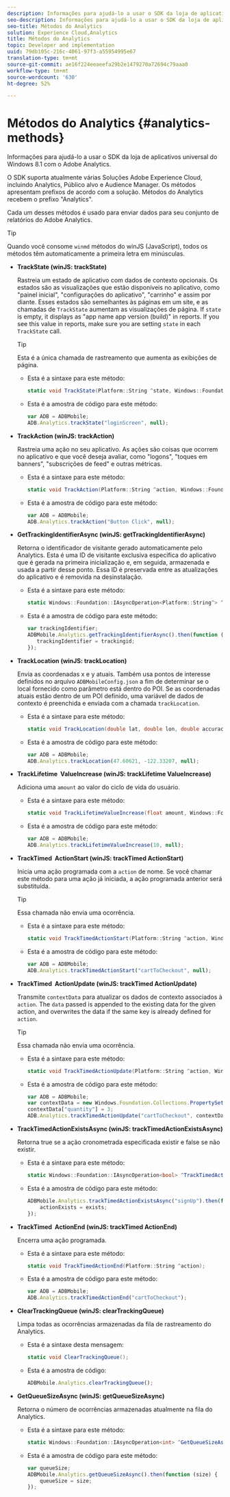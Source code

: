 ```yaml
---
description: Informações para ajudá-lo a usar o SDK da loja de aplicativos universal do Windows 8.1 com o Adobe Analytics.
seo-description: Informações para ajudá-lo a usar o SDK da loja de aplicativos universal do Windows 8.1 com o Adobe Analytics.
seo-title: Métodos do Analytics
solution: Experience Cloud,Analytics
title: Métodos do Analytics
topic: Developer and implementation
uuid: 79db105c-216c-4061-97f3-a55954995e67
translation-type: tm+mt
source-git-commit: ae16f224eeaeefa29b2e1479270a72694c79aaa0
workflow-type: tm+mt
source-wordcount: '630'
ht-degree: 52%

---
```



# Métodos do Analytics {#analytics-methods}

Informações para ajudá-lo a usar o SDK da loja de aplicativos universal do Windows 8.1 com o Adobe Analytics.

O SDK suporta atualmente várias Soluções Adobe Experience Cloud, incluindo Analytics, Público alvo e Audience Manager. Os métodos apresentam prefixos de acordo com a solução. Métodos do Analytics recebem o prefixo &quot;Analytics&quot;.

Cada um desses métodos é usado para enviar dados para seu conjunto de relatórios do Adobe Analytics.

>[!TIP]
>
>Quando você consome `winmd` métodos do winJS (JavaScript), todos os métodos têm automaticamente a primeira letra em minúsculas.

* **TrackState (winJS: trackState)**

   Rastreia um estado de aplicativo com dados de contexto opcionais. Os estados são as visualizações que estão disponíveis no aplicativo, como &quot;painel inicial&quot;, &quot;configurações do aplicativo&quot;, &quot;carrinho&quot; e assim por diante. Esses estados são semelhantes às páginas em um site, e as chamadas de `TrackState` aumentam as visualizações de página. If `state` is empty, it displays as &quot;app name app version (build)&quot; in reports. If you see this value in reports, make sure you are setting `state` in each `TrackState` call.

   >[!TIP]
   >
   >Esta é a única chamada de rastreamento que aumenta as exibições de página.

   * Esta é a sintaxe para este método:

      ```csharp
      static void TrackState(Platform::String ^state, Windows::Foundation::Collections::IMap<Platform::String^, Platform::Object> ^contextData); 
      ```

   * Esta é a amostra de código para este método:

      ```js
      var ADB = ADBMobile;
      ADB.Analytics.trackState("loginScreen", null);
      ```

* **TrackAction (winJS: trackAction)**

   Rastreia uma ação no seu aplicativo. As ações são coisas que ocorrem no aplicativo e que você deseja avaliar, como &quot;logons&quot;, &quot;toques em banners&quot;, &quot;subscrições de feed&quot; e outras métricas.

   * Esta é a sintaxe para este método:

      ```csharp
      static void TrackAction(Platform::String ^action, Windows::Foundation::Collections::IMap <Platform::String^, Platform::Object> ^contextData);
      ```

   * Esta é a amostra de código para este método:

      ```js
      var ADB = ADBMobile; 
      ADB.Analytics.trackAction("Button Click", null); 
      ```

* **GetTrackingIdentifierAsync (winJS: getTrackingIdentifierAsync)**

   Retorna o identificador de visitante gerado automaticamente pelo Analytics. Esta é uma ID de visitante exclusiva específica do aplicativo que é gerada na primeira inicialização e, em seguida, armazenada e usada a partir desse ponto. Essa ID é preservada entre as atualizações do aplicativo e é removida na desinstalação.

   * Esta é a sintaxe para este método:

      ```csharp
      static Windows::Foundation::IAsyncOperation<Platform::String^> ^GetTrackingIdentifierAsync(); 
      ```

   * Esta é a amostra de código para este método:

      ```js
      var trackingIdentifier; 
      ADBMobile.Analytics.getTrackingIdentifierAsync().then(function (trackingid) { 
         trackingIdentifier = trackingid; 
      });
      ```

* **TrackLocation (winJS: trackLocation)**

   Envia as coordenadas x e y atuais. Também usa pontos de interesse definidos no arquivo `ADBMobileConfig.json` a fim de determinar se o local fornecido como parâmetro está dentro do POI. Se as coordenadas atuais estão dentro de um POI definido, uma variável de dados de contexto é preenchida e enviada com a chamada `trackLocation`.

   * Esta é a sintaxe para este método:

      ```csharp
      static void TrackLocation(double lat, double lon, double accuracy, Windows::Foundation::Collections::IMap<Platform::String^, Platform::Object^> ^contextData);
      ```

   * Esta é a amostra de código para este método:

      ```js
      var ADB = ADBMobile; 
      ADB.Analytics.trackLocation(47.60621, -122.33207, null);
      ```

* **TrackLifetime &#x200B; ValueIncrease (winJS: trackLifetime &#x200B; ValueIncrease)**

   Adiciona uma `amount` ao valor do ciclo de vida do usuário.

   * Esta é a sintaxe para este método:

      ```csharp
      static void TrackLifetimeValueIncrease(float amount, Windows::Foundation::Collections::IMap<Platform::String^, Platform::Object^> ^contextData); 
      ```

   * Esta é a amostra de código para este método:

      ```js
      var ADB = ADBMobile; 
      ADB.Analytics.trackLifetimeValueIncrease(10, null); 
      ```

* **TrackTimed &#x200B; ActionStart (winJS: trackTimed &#x200B; ActionStart)**

   Inicia uma ação programada com a `action` de nome. Se você chamar este método para uma ação já iniciada, a ação programada anterior será substituída.

   >[!TIP]
   >
   >Essa chamada não envia uma ocorrência.

   * Esta é a sintaxe para este método:

      ```csharp
      static void TrackTimedActionStart(Platform::String ^action, Windows::Foundation::Collections::IMap<Platform::String^, Platform::Object^> ^contextData);
      ```

   * Esta é a amostra de código para este método:

      ```js
      var ADB = ADBMobile; 
      ADB.Analytics.trackTimedActionStart("cartToCheckout", null); 
      ```

* **TrackTimed &#x200B; ActionUpdate (winJS: trackTimed &#x200B; ActionUpdate)**

   Transmite `contextData` para atualizar os dados de contexto associados à `action`. The `data` passed is appended to the existing data for the given action, and overwrites the data if the same key is already defined for `action`.

   >[!TIP]
   >
   >Essa chamada não envia uma ocorrência.

   * Esta é a sintaxe para este método:

      ```csharp
      static void TrackTimedActionUpdate(Platform::String ^action, Windows::Foundation::Collections::IMap<Platform::String^, Platform::Object^> ^contextData); 
      ```

   * Esta é a amostra de código para este método:

      ```js
      var ADB = ADBMobile; 
      var contextData = new Windows.Foundation.Collections.PropertySet(); 
      contextData["quantity"] = 3; 
      ADB.Analytics.trackTimedActionUpdate("cartToCheckout", contextData); 
      ```

* **TrackTimedActionExistsAsync (winJS: trackTimedActionExistsAsync)**

   Retorna true se a ação cronometrada especificada existir e false se não existir.

   * Esta é a sintaxe para este método:

      ```csharp
      static Windows::Foundation::IAsyncOperation<bool> ^TrackTimedActionExistsAsync(Platform::String ^action); 
      ```

   * Esta é a amostra de código para este método:

      ```js
      ADBMobile.Analytics.trackTimedActionExistsAsync("signUp").then(function (exists) { 
          actionExists = exists; 
      });
      ```

* **TrackTimed &#x200B; ActionEnd (winJS: trackTimed &#x200B; ActionEnd)**

   Encerra uma ação programada.

   * Esta é a sintaxe para este método:

      ```csharp
      static void TrackTimedActionEnd(Platform::String ^action);
      ```

   * Esta é a amostra de código para este método:

      ```js
      var ADB = ADBMobile; 
      ADB.Analytics.trackTimedActionEnd("cartToCheckout"); 
      ```

* **ClearTrackingQueue (winJS: clearTrackingQueue)**

   Limpa todas as ocorrências armazenadas da fila de rastreamento do Analytics.

   * Esta é a sintaxe desta mensagem:

      ```csharp
      static void ClearTrackingQueue();
      ```

   * Esta é a amostra de código:

      ```js
      ADBMobile.Analytics.clearTrackingQueue();
      ```

* **GetQueueSizeAsync (winJS: getQueueSizeAsync)**

   Retorna o número de ocorrências armazenadas atualmente na fila do Analytics.

   * Esta é a sintaxe para este método:

      ```csharp
      static Windows::Foundation::IAsyncOperation<int> ^GetQueueSizeAsync();
      ```

   * Esta é a amostra de código para este método:

      ```js
      var queueSize; 
      ADBMobile.Analytics.getQueueSizeAsync().then(function (size) { 
          queueSize = size; 
      });
      ```
